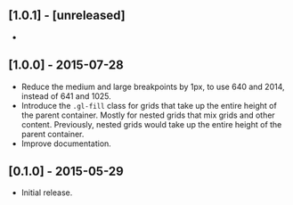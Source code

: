 
## [1.0.1] - [unreleased]

* 

## [1.0.0] - 2015-07-28

* Reduce the medium and large breakpoints by 1px, to use 640 and 2014, instead of 641 and 1025.
* Introduce the `.gl-fill` class for grids that take up the entire height of the parent container. Mostly for nested grids that mix grids and other content. Previously, nested grids would take up the entire height of the parent container.
* Improve documentation.

## [0.1.0] - 2015-05-29

* Initial release.
